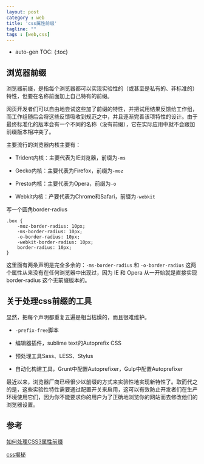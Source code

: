 ```yaml
---
layout: post
category : web
title: 'css属性前缀'
tagline: ""
tags : [web,css]
---
```


* auto-gen TOC:
{:toc}

## 浏览器前缀

浏览器前缀，是指每个浏览器都可以实现实验性的（或甚至是私有的、非标准的）特性，但要在名称前面加上自己特有的前缀。

网页开发者们可以自由地尝试这些加了前缀的特性，并把试用结果反馈给工作组，而工作组随后会将这些反馈吸收到规范之中，并且逐渐完善该项特性的设计。由于最终标准化的版本会有一个不同的名称（没有前缀），它在实际应用中就不会跟加前缀版本相冲突了。

<!--break-->

主要流行的浏览器内核主要有：

- Trident内核：主要代表为IE浏览器，前缀为`-ms`

- Gecko内核：主要代表为Firefox，前缀为`-moz`

- Presto内核：主要代表为Opera，前缀为`-o`

- Webkit内核：产要代表为Chrome和Safari，前缀为`-webkit`

写一个圆角border-radius

```
.box {
    -moz-border-radius: 10px;
    -ms-border-radius: 10px;
    -o-border-radius: 10px;
    -webkit-border-radius: 10px;
    border-radius: 10px;
}
```

这里面有两条声明是完全多余的：`-ms-border-radius` 和 `-o-border-radius` 这两个属性从来没有在任何浏览器中出现过，因为 IE 和 Opera 从一开始就是直接实现 border-radius 这个无前缀版本的。

## 关于处理css前缀的工具

显然，把每个声明都重复五遍是相当枯燥的，而且很难维护。

- `-prefix-free`脚本

- 编辑器插件，sublime text的Autoprefix CSS

- 预处理工具Sass、LESS、Stylus

- 自动化构建工具，Grunt中配置Autoprefixer，Gulp中配置Autoprefixer

最近以来，浏览器厂商已经很少以前缀的方式来实验性地实现新特性了。取而代之的是，这些实验性特性需要通过配置开关来启用，这可以有效防止开发者们在生产环境使用它们，因为你不能要求你的用户为了正确地浏览你的网站而去修改他们的浏览器设置。

## 参考

[如何处理CSS3属性前缀](http://www.w3cplus.com/css3/autoprefixer-css-vender-prefixes.html)

[css揭秘](https://github.com/cssmagic/CSS-Secrets/issues/7)